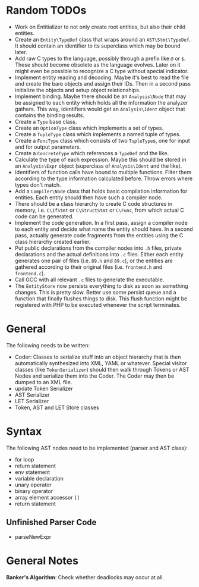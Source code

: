Random TODOs
============

- Work on Entitializer to not only create root entities, but also their child entities.
- Create an `Entity\TypeDef` class that wraps around an `AST\Stmt\TypeDef`. It should contain an identifier to its superclass which may be bound later.
- Add raw C types to the language, possibly through a prefix like `@` or `$`. These should become obsolete as the language evolves. Later on it might even be possible to recognize a C type without special indicator.
- Implement entity reading and decoding. Maybe it's best to read the file and create the bare objects and assign their IDs. Then in a second pass initialize the objects and setup object relationships.
- Implement binding. Maybe there should be an `Analysis\Node` that may be assigned to each entity which holds all the information the analyzer gathers. This way, identifiers would get an `Analysis\Ident` object that contains the binding results.
- Create a `Type` base class.
- Create an `OptionType` class which implements a set of types.
- Create a `TupleType` class which implements a named tuple of types.
- Create a `FuncType` class which consists of two `TupleType`s, one for input and for output parameters.
- Create a `ConcreteType` which references a `TypeDef` and the like.
- Calculate the type of each expression. Maybe this should be stored in an `Analysis\Expr` object (superclass of `Analysis\Ident` and the like).
- Identifiers of function calls have bound to multiple functions. Filter them according to the type information calculated before. Throw errors where types don't match.
- Add a `Compiler\Node` class that holds basic compilation information for entities. Each entity should then have such a compiler node.
- There should be a class hierarchy to create C code structures in memory, i.e. `C\IfStmt` or `C\StructStmt` or `C\Func`, from which actual C code can be generated.
- Implement the code generation. In a first pass, assign a compiler node to each entity and decide what name the entity should have. In a second pass, actually generate code fragments from the entities using the C class hierarchy created earlier.
- Put public declarations from the compiler nodes into `.h` files, private declarations and the actual definitions into `.c` files. Either each entity generates one pair of files (i.e. `89.h` and `89.c`), or the entities are gathered according to their original files (i.e. `frontend.h` and `frontend.c`).
- Call GCC with all relevant `.c` files to generate the executable.
- The `EntityStore` now persists everything to disk as soon as something changes. This is pretty slow. Better use some persist queue and a function that finally flushes things to disk. This flush function might be registered with PHP to be executed whenever the script terminates.


General
=======
The following needs to be written:

- Coder: Classes to serialize stuff into an object hierarchy that is then automatically synthesized into XML, YAML or whatever. Special visitor classes (like `TokenSerializer`) should then walk through Tokens or AST Nodes and serialize them into the Coder. The Coder may then be dumped to an XML file.
- update Token Serializer
- AST Serializer
- LET Serializer
- Token, AST and LET Store classes


Syntax
======
The following AST nodes need to be implemented (parser and AST class):

- for loop
- return statement
- env statement
- variable declaration
- unary operator
- binary operator
- array element accessor `[]`
- return statement


Unfinished Parser Code
----------------------

- parseNewExpr


General Notes
=============

**Banker's Algorithm**: Check whether deadlocks may occur at all.